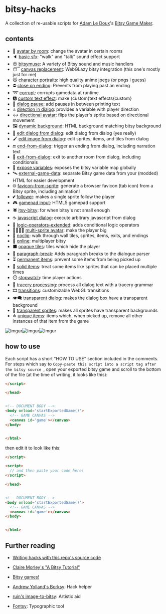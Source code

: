
# bitsy-hacks
A collection of re-usable scripts for [Adam Le Doux](https://twitter.com/adamledoux)'s [Bitsy Game Maker](https://ledoux.itch.io/bitsy).

## contents
 - 👥 [avatar by room](/dist/avatar%20by%20room.js): change the avatar in certain rooms
 - 🔈 [basic sfx](/dist/basic%20sfx.js): "walk" and "talk" sound effect support
 - 😌 [bitsymuse](/dist/bitsymuse.js): A variety of Bitsy sound and music handlers
 - 😴 [canvas replacement](/dist/canvas%20replacement.js): WebGLazy bitsy integration (this one's mostly just for me)
 - 😽 [character portraits](/dist/character%20portraits.js): high quality anime jpegs (or pngs i guess)
 - ⛔️ [close on ending](/dist/close%20on%20ending.js): Prevents from playing past an ending
 - ➿ [corrupt](/dist/corrupt.js): corrupts gamedata at runtime
 - 🅰 [custom text effect](/dist/custom%20text%20effect.js): make {custom}text effects{custom}
 - 💬 [dialog pause](/dist/dialog%20pause.js): add pauses in between printing text
 - 🔝 [direction in dialog](/dist/direction%20in%20dialog.js): provides a variable with player direction
 - ↔ [directional avatar](/dist/directional%20avatar.js): flips the player's sprite based on directional movement
 - 🖼 [dynamic background](/dist/dynamic%20background.js): HTML background matching bitsy background
 - 📝 [edit dialog from dialog](/dist/edit%20dialog%20from%20dialog.js): edit dialog from dialog (yes really)
 - 🖌 [edit image from dialog](/dist/edit%20image%20from%20dialog.js): edit sprites, items, and tiles from dialog
 - 🔚 [end-from-dialog](/dist/end-from-dialog.js): trigger an ending from dialog, including narration text
 - 🚪 [exit-from-dialog](/dist/exit-from-dialog.js): exit to another room from dialog, including conditionals
 - 🔡 [expose variables](/dist/expose%20variables.js): exposes the bitsy variable map globally
 - 🛰 [external-game-data](/dist/external-game-data.js): separate Bitsy game data from your (modded) HTML for easier development
 - 🌐 [favicon-from-sprite](/dist/favicon-from-sprite.js): generate a browser favicon (tab icon) from a Bitsy sprite, including animation!
 - 💕 [follower](/dist/follower.js): makes a single sprite follow the player
 - 🎮 [gamepad input](/dist/gamepad%20input.js): HTML5 gamepad support
 - 🕷 [itsy-bitsy](/dist/itsy-bitsy.js): for when bitsy's not small enough
 - ☕ [javascript dialog](/dist/javascript%20dialog.js): execute arbitrary javascript from dialog
 - 🔀 [logic-operators-extended](/dist/logic-operators-extended.js): adds conditional logic operators
 - 👨‍👨‍👧‍👧 [multi-sprite avatar](/dist/multi-sprite%20avatar.js): make the player big
 - 📎 [noclip](/dist/noclip.js): walk through wall tiles, sprites, items, exits, and endings
 - 🔄 [online](/dist/online.js): multiplayer bitsy
 - ⬛ [opaque tiles](/dist/opaque%20tiles.js): tiles which hide the player
 - 📃 [paragraph-break](/dist/paragraph-break.js): Adds paragraph breaks to the dialogue parser
 - ⏳ [permanent items](/dist/permanent%20items.js): prevent some items from being picked up
 - 🛑 [solid items](/dist/solid%20items.js): treat some items like sprites that can be placed multiple times
 - ⏱️ [stopwatch](/dist/stopwatch.js): time player actions
 - 🏰 [tracery processing](/dist/tracery%20processing.js): process all dialog text with a tracery grammar
 - 🎞 [transitions](/dist/transitions.js): customizable WebGL transitions
 - 👁️‍🗨️ [transparent dialog](/dist/transparent%20dialog.js): makes the dialog box have a transparent background
 - 🏁 [transparent sprites](/dist/transparent%20sprites.js): makes all sprites have transparent backgrounds
 - ❄ [unique items](/dist/unique%20items.js): items which, when picked up, remove all other instances of that item from the game

![Imgur](https://i.imgur.com/peRLLHn.gif)![Imgur](https://i.imgur.com/yg81aH2.gif)![Imgur](https://i.imgur.com/r7AUHX4.gif)




## how to use
Each script has a short "HOW TO USE" section included in the comments. For steps which say to `Copy-paste this script into a script tag after the bitsy source `, open your exported bitsy game and scroll to the bottom of the file (at the time of writing, it looks like this):
```html
</script>

</head>


<!-- DOCUMENT BODY -->
<body onload='startExportedGame()'>
  <!-- GAME CANVAS -->
  <canvas id='game'></canvas>
</body>


</html>
```

then edit it to look like this:

```html
</script>

<script>
  // and then paste your code here!
</script>

</head>


<!-- DOCUMENT BODY -->
<body onload='startExportedGame()'>
  <!-- GAME CANVAS -->
  <canvas id='game'></canvas>
</body>


</html>
```

## Further reading
- [Writing hacks with this repo's source code](https://github.com/seleb/bitsy-hacks/wiki)
- [Claire Morley's "A Bitsy Tutorial"](http://www.clairemorleyart.com/a-bitsy-tutorial)
- [Bitsy games!](https://itch.io/games/tag-bitsy)

- [Andrew Yolland's Borksy](https://ayolland.itch.io/borksy): Hack helper
- [ruin's image-to-bitsy](https://ruin.itch.io/image-to-bitsy): Artistic aid
- [Fontsy](https://seansleblanc.itch.io/Fontsy): Typographic tool